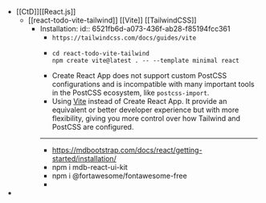 - [[CtD]][[React.js]]
	- [[react-todo-vite-tailwind]] [[Vite]] [[TailwindCSS]]
		- Installation:
		  id:: 6521fb6d-a073-436f-ab28-f85194fcc361
			- `https://tailwindcss.com/docs/guides/vite`
			- ```
			  cd react-todo-vite-tailwind
			  npm create vite@latest . -- --template minimal react
			  ```
			- Create React App does not support custom PostCSS configurations and is incompatible with many important tools in the PostCSS ecosystem, like ``postcss-import``.
			- Using [Vite](https://tailwindcss.com/docs/guides/vite) instead of Create React App. It provide an equivalent or better developer experience but with more flexibility, giving you more control over how Tailwind and PostCSS are configured.
			- ---
			- https://mdbootstrap.com/docs/react/getting-started/installation/
			- npm i mdb-react-ui-kit
			- npm i @fortawesome/fontawesome-free
			-
-